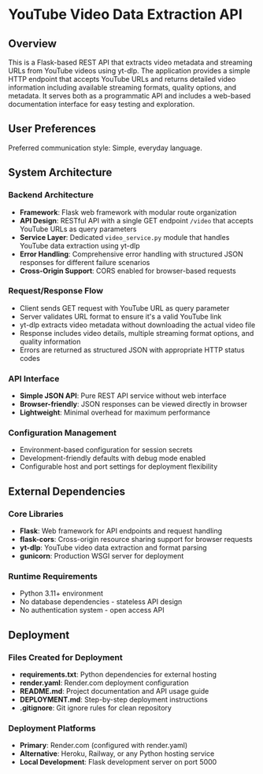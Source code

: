 # YouTube Video Data Extraction API

## Overview

This is a Flask-based REST API that extracts video metadata and streaming URLs from YouTube videos using yt-dlp. The application provides a simple HTTP endpoint that accepts YouTube URLs and returns detailed video information including available streaming formats, quality options, and metadata. It serves both as a programmatic API and includes a web-based documentation interface for easy testing and exploration.

## User Preferences

Preferred communication style: Simple, everyday language.

## System Architecture

### Backend Architecture
- **Framework**: Flask web framework with modular route organization
- **API Design**: RESTful API with a single GET endpoint `/video` that accepts YouTube URLs as query parameters
- **Service Layer**: Dedicated `video_service.py` module that handles YouTube data extraction using yt-dlp
- **Error Handling**: Comprehensive error handling with structured JSON responses for different failure scenarios
- **Cross-Origin Support**: CORS enabled for browser-based requests

### Request/Response Flow
- Client sends GET request with YouTube URL as query parameter
- Server validates URL format to ensure it's a valid YouTube link
- yt-dlp extracts video metadata without downloading the actual video file
- Response includes video details, multiple streaming format options, and quality information
- Errors are returned as structured JSON with appropriate HTTP status codes

### API Interface
- **Simple JSON API**: Pure REST API service without web interface
- **Browser-friendly**: JSON responses can be viewed directly in browser
- **Lightweight**: Minimal overhead for maximum performance

### Configuration Management
- Environment-based configuration for session secrets
- Development-friendly defaults with debug mode enabled
- Configurable host and port settings for deployment flexibility

## External Dependencies

### Core Libraries
- **Flask**: Web framework for API endpoints and request handling
- **flask-cors**: Cross-origin resource sharing support for browser requests
- **yt-dlp**: YouTube video data extraction and format parsing
- **gunicorn**: Production WSGI server for deployment

### Runtime Requirements
- Python 3.11+ environment
- No database dependencies - stateless API design
- No authentication system - open access API

## Deployment

### Files Created for Deployment
- **requirements.txt**: Python dependencies for external hosting
- **render.yaml**: Render.com deployment configuration
- **README.md**: Project documentation and API usage guide
- **DEPLOYMENT.md**: Step-by-step deployment instructions
- **.gitignore**: Git ignore rules for clean repository

### Deployment Platforms
- **Primary**: Render.com (configured with render.yaml)
- **Alternative**: Heroku, Railway, or any Python hosting service
- **Local Development**: Flask development server on port 5000